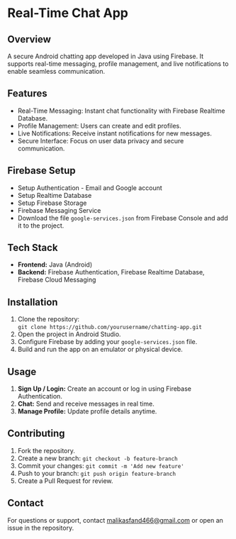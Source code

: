 <!DOCTYPE html>
<html lang="en">
<head>
<meta charset="UTF-8" />
<meta name="viewport" content="width=device-width, initial-scale=1" />
</head>
<body>
<h1>Real-Time Chat App</h1>
<h2>Overview</h2>
<p>A secure Android chatting app developed in Java using Firebase. It supports real-time messaging, profile management, and live notifications to enable seamless communication.</p>
<h2>Features</h2>
<ul>
<li>Real-Time Messaging: Instant chat functionality with Firebase Realtime Database.</li>
<li>Profile Management: Users can create and edit profiles.</li>
<li>Live Notifications: Receive instant notifications for new messages.</li>
<li>Secure Interface: Focus on user data privacy and secure communication.</li>
</ul>
<h2>Firebase Setup</h2>
<ul>
<li>Setup Authentication - Email and Google account</li>
<li>Setup Realtime Database</li>
<li>Setup Firebase Storage</li>
<li>Firebase Messaging Service</li>
<li>Download the file <code>google-services.json</code> from Firebase Console and add it to the project.</li>
</ul>
<h2>Tech Stack</h2>
<ul>
<li><strong>Frontend:</strong> Java (Android)</li>
<li><strong>Backend:</strong> Firebase Authentication, Firebase Realtime Database, Firebase Cloud Messaging</li>
</ul>
<h2>Installation</h2>
<ol>
<li>Clone the repository:<br><code>git clone https://github.com/yourusername/chatting-app.git</code></li>
<li>Open the project in Android Studio.</li>
<li>Configure Firebase by adding your <code>google-services.json</code> file.</li>
<li>Build and run the app on an emulator or physical device.</li>
</ol>
<h2>Usage</h2>
<ol>
<li><strong>Sign Up / Login:</strong> Create an account or log in using Firebase Authentication.</li>
<li><strong>Chat:</strong> Send and receive messages in real time.</li>
<li><strong>Manage Profile:</strong> Update profile details anytime.</li>
</ol>
<h2>Contributing</h2>
<ol>
<li>Fork the repository.</li>
<li>Create a new branch: <code>git checkout -b feature-branch</code></li>
<li>Commit your changes: <code>git commit -m 'Add new feature'</code></li>
<li>Push to your branch: <code>git push origin feature-branch</code></li>
<li>Create a Pull Request for review.</li>
</ol>
<h2>Contact</h2>
<p>For questions or support, contact <a href="mailto:malikasfand466@gmail.com">malikasfand466@gmail.com</a> or open an issue in the repository.</p>
</body>
</html>
